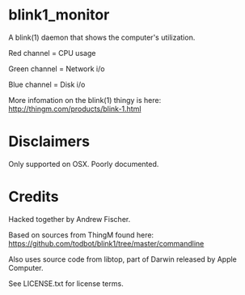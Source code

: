 
# blink1_monitor

A blink(1) daemon that shows the computer's utilization.

Red channel = CPU usage

Green channel = Network i/o

Blue channel = Disk i/o

More infomation on the blink(1) thingy is here: http://thingm.com/products/blink-1.html

# Disclaimers

Only supported on OSX. Poorly documented.

# Credits

Hacked together by Andrew Fischer.

Based on sources from ThingM found here: https://github.com/todbot/blink1/tree/master/commandline

Also uses source code from libtop, part of Darwin released by Apple Computer.

See LICENSE.txt for license terms.
